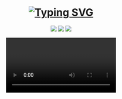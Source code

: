 <div align="center">
<h1><a href="https://www.yusufdogan.tech"><img src="https://readme-typing-svg.demolab.com?font=Fira+Code&weight=700&size=30&duration=3500&pause=1000&center=true&vCenter=true&width=435&lines=Merhaba+👋+Ben+Yusuf;Web+Geli%C5%9Ftirici;Front+End+Developer;Grafik+D%C3%BCzenleyici" alt="Typing SVG" /></a></h1>

<a target="_blank" href="https://www.yusufdogan.tech"><img src="https://img.shields.io/badge/website-000000?style=for-the-badge&logo=About.me&logoColor=white"></a>  <a target="_blank" href="https://www.linkedin.com/in/yusufdogan84"><img src="https://img.shields.io/badge/LinkedIn-0077B5?style=for-the-badge&logo=linkedin&logoColor=white"></a>  <a target="_blank" href="mailto:yusufdogan.dev@gmail.com"><img src="https://img.shields.io/badge/Gmail-D14836?style=for-the-badge&logo=gmail&logoColor=white"></a>


<video src="https://user-images.githubusercontent.com/98260376/230555629-7644be1d-0f70-42f2-a38c-8fda4493aefa.mov">





  
<br>


<p align="center">
<img src="https://media.giphy.com/media/qgQUggAC3Pfv687qPC/giphy.gif"  width="415" height="400"><img src="https://media.giphy.com/media/xT9IgzoKnwFNmISR8I/giphy.gif"  width="415" height="400"><p>

|<img style="width: 500px" src="https://media.giphy.com/media/ptzlRfMuHaGgccUzbh/giphy.gif">|*Welcome to my github profile. I am trying to improve myself on the way to become a Front end Developer. I am studying Computer Programming.*|<img style="width: 500px" src="https://media.giphy.com/media/xUPGGDNsLvqsBOhuU0/giphy.gif">
|-|-|-|




<p align="center">
  <span><img align="center" width="450" height="" src="https://github-readme-stats.vercel.app/api/top-langs/?username=yusuf-dogan&&repo=mksec&border_radius=0&title_color=00ff00&text_color=00ff00&icon_color=00ff00&border_color=00ff00&bg_color=000000&layout=compact&langs_count=15&show_owner=1" /></span>
</p>

## Languages & Tools 💪
<div align="center">
<table style="margin-left: auto; margin-right: auto;">
  <tr><th>Html5</th>           <th>CSS3</th>      <th>Bootstrap</th><th>Git</th><th>GitHub</th><th>VS Code</th><th>Wordpress</th></tr>
  <tr><td><img style="width: 134px" src="https://media.giphy.com/media/QssGEmpkyEOhBCb7e1/giphy.gif"></td>   <td><img style="width: 134px" src="https://media.giphy.com/media/CEHtFH3rJ6xdhBUKIT/giphy.gif"></td>       <td><img style="width: 134px" src="https://media.giphy.com/media/Sr8xDpMwVKOHUWDVRD/giphy.gif"></td><td><img style="width: 134px" src="https://media.giphy.com/media/kH1DBkPNyZPOk0BxrM/giphy.gif"></td><td><img style="width: 134px" src="https://media.giphy.com/media/KzJkzjggfGN5Py6nkT/giphy.gif"></td><td><img style="width: 134px" src="https://media.giphy.com/media/IdyAQJVN2kVPNUrojM/giphy.gif"></td><td><img style="width: 134px" src="https://media.giphy.com/media/3de1kqCxacXCh2s3NF/giphy.gif"></td></tr>
</table>
</div>


<div align="center">
<table style="margin-left: auto; margin-right: auto;">
  <tr><th>Photoshop</th>           <th>Illustrator</th>      <th>Premiere Pro</th></tr>
  <tr><td><img style="width: 134px" src="https://cdn.dribbble.com/users/392441/screenshots/2592452/media/96909bc51fcaba2a26838a6670d809b0.gif"></td>   <td><img style="width:134px" src="https://mir-s3-cdn-cf.behance.net/project_modules/1400/7994c996055755.5eb16d3301121.gif"></td>       <td><img style="width:134px" src="https://images.squarespace-cdn.com/content/v1/56091db4e4b02efb26807ec0/1533824630667-RW61D8N9HKEEFA0KPGEY/basic-3d-premiere-pro.gif"></td></tr>
</table>
</div>

<span><img style="width: 49%" src="https://github-readme-stats-sigma-five.vercel.app/api?username=yusuf-dogan&show_icons=true&locale=en" alt="yusuf-dogan" /></span>
<span><img style="width: 50%" src="https://github-readme-streak-stats.herokuapp.com/?user=yusuf-dogan&" alt="yusuf-dogan" /></span>

<p align="center">
  <img src="https://github.com/yusuf-dogan/yusuf-dogan/blob/main/github-contribution-grid-snake.gif" />
</p>

<p align="center"> <img src="https://komarev.com/ghpvc/?username=yusuf-dogan&label=Profile%20views&color=0e75b6&style=flat" alt="yusuf-dogan"/></p>

</div>
